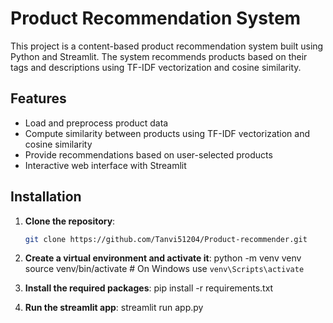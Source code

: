# Product Recommendation System

This project is a content-based product recommendation system built using Python and Streamlit. The system recommends products based on their tags and descriptions using TF-IDF vectorization and cosine similarity.

## Features

- Load and preprocess product data
- Compute similarity between products using TF-IDF vectorization and cosine similarity
- Provide recommendations based on user-selected products
- Interactive web interface with Streamlit

## Installation

1. **Clone the repository**:
   ```sh
   git clone https://github.com/Tanvi51204/Product-recommender.git
   

2. **Create a virtual environment and activate it**:
   python -m venv venv
   source venv/bin/activate  # On Windows use `venv\Scripts\activate`

3.  **Install the required packages**:
   pip install -r requirements.txt

4. **Run the streamlit app**:
   streamlit run app.py
